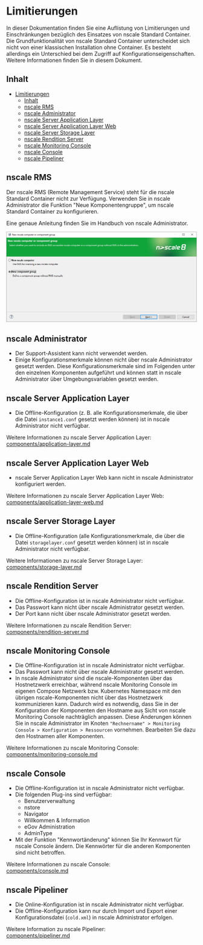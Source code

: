 # Limitierungen

In dieser Dokumentation finden Sie eine Auflistung von Limitierungen und Einschränkungen bezüglich des Einsatzes von nscale Standard Container.
Die Grundfunktionalität von nscale Standard Container unterscheidet sich nicht von einer klassischen Installation ohne Container.
Es besteht allerdings ein Unterschied bei dem Zugriff auf Konfigurationseigenschaften.
Weitere Informationen finden Sie in diesem Dokument.

## Inhalt

- [Limitierungen](#limitierungen)
  - [Inhalt](#inhalt)
  - [nscale RMS](#nscale-rms)
  - [nscale Administrator](#nscale-administrator)
  - [nscale Server Application Layer](#nscale-server-application-layer)
  - [nscale Server Application Layer Web](#nscale-server-application-layer-web)
  - [nscale Server Storage Layer](#nscale-server-storage-layer)
  - [nscale Rendition Server](#nscale-rendition-server)
  - [nscale Monitoring Console](#nscale-monitoring-console)
  - [nscale Console](#nscale-console)
  - [nscale Pipeliner](#nscale-pipeliner)

## nscale RMS

Der nscale RMS (Remote Management Service) steht für die nscale Standard Container nicht zur Verfügung.
Verwenden Sie in nscale Administrator die Funktion "Neue Komponentengruppe", um nscale Standard Container zu konfigurieren.

Eine genaue Anleitung finden Sie im Handbuch von nscale Administrator.

![New nscale computer or component group](../images/nscaleAdministratorNewComponentGroup.png)

## nscale Administrator

- Der Support-Assistent kann nicht verwendet werden.
- Einige Konfigurationsmerkmale können nicht über nscale Administrator gesetzt werden. Diese Konfigurationsmerkmale sind im Folgenden unter den einzelnen Komponenten aufgeführt und können statt in nscale Administrator über Umgebungsvariablen gesetzt werden.

## nscale Server Application Layer

- Die Offline-Konfiguration (z. B. alle Konfigurationsmerkmale, die über die Datei `instance1.conf` gesetzt werden können) ist in nscale Administrator nicht verfügbar.

Weitere Informationen zu nscale Server Application Layer:  
[components/application-layer.md](components/application-layer.md)

## nscale Server Application Layer Web

- nscale Server Application Layer Web kann nicht in nscale Administrator konfiguriert werden.  

Weitere Informationen zu nscale Server Application Layer Web:  
[components/application-layer-web.md](components/application-layer-web.md)

## nscale Server Storage Layer

- Die Offline-Konfiguration (alle Konfigurationsmerkmale, die über die Datei `storagelayer.conf` gesetzt werden können) ist in nscale Administrator nicht verfügbar.

Weitere Informationen zu nscale Server Storage Layer:  
[components/storage-layer.md](components/storage-layer.md)

## nscale Rendition Server

- Die Offline-Konfiguration ist in nscale Administrator nicht verfügbar.
- Das Passwort kann nicht über nscale Administrator gesetzt werden.
- Der Port kann nicht über nscale Administrator gesetzt werden.

Weitere Informationen zu nscale Rendition Server:  
[components/rendition-server.md](components/rendition-server.md)

## nscale Monitoring Console

- Die Offline-Konfiguration ist in nscale Administrator nicht verfügbar.
- Das Passwort kann nicht über nscale Administrator gesetzt werden.
- In nscale Administrator sind die nscale-Komponenten über das Hostnetzwerk erreichbar, während nscale Monitoring Console im eigenen Compose Netzwerk bzw. Kubernetes Namespace mit den übrigen nscale-Komponenten nicht über das Hostnetzwerk kommunizieren kann.
Dadurch wird es notwendig, dass Sie in der Konfiguration der Komponenten den Hostname aus Sicht von nscale Monitoring Console nachträglich anpassen.
Diese Änderungen können Sie in nscale Administrator im Knoten `"Rechnername" > Monitoring Console > Konfiguration > Ressourcen` vornehmen.
Bearbeiten Sie dazu den Hostnamen aller Komponenten.

Weitere Informationen zu nscale Monitoring Console:  
[components/monitoring-console.md](components/monitoring-console.md)

## nscale Console

- Die Offline-Konfiguration ist in nscale Administrator nicht verfügbar.
- Die folgenden Plug-ins sind verfügbar:
  - Benutzerverwaltung
  - nstore
  - Navigator
  - Willkommen & Information
  - eGov Administration
  - AdminType
- Mit der Funktion "Kennwortänderung" können Sie Ihr Kennwort für nscale Console ändern. Die Kennwörter für die anderen Komponenten sind nicht betroffen.

Weitere Informationen zu nscale Console:  
[components/console.md](components/console.md)

## nscale Pipeliner

- Die Online-Konfiguration ist in nscale Administrator nicht verfügbar.
- Die Offline-Konfiguration kann nur durch Import und Export einer Konfigurationsdatei (`cold.xml`) in nscale Administrator erfolgen.

Weitere Information zu nscale Pipeliner:  
[components/pipeliner.md](components/pipeliner.md)

